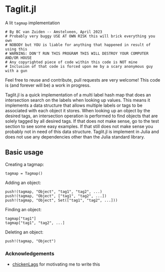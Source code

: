 # Taglit.jl

A lit `tagmap` implementation

```
# By BC van Zuiden -- Amstelveen, April 2023
# Probably very buggy USE AT OWN RISK this will brick everything you own
# NOBODY but YOU is liable for anything that happened in result of using this
# WARNING: DON'T RUN THIS PROGRAM THIS WILL DESTROY YOUR COMPUTER AND/OR HOUSE
# Any copyrighted piece of code within this code is NOT mine
# Inclusion of that code is forced upon me by a scary anonymous guy with a gun
```

Feel free to reuse and contribute, pull requests are very welcome!
This code is (and forever will be) a work in progress.

Taglit.jl is a quick implementation of a multi label hash map that does an intersection search on the labels when looking up values.
This means it implements a data structure that allows multiple labels or tags to be associated with each object it stores.
When looking up an object by the desired tags, an intersection operation is performed to find objects that are solely tagged by all desired tags.
If that does not make sense, go to the test section to see some easy examples.
If that still does not make sense you probably not in need of this data structure.
Taglit.jl is implement in Julia and does not use any dependencies other than the Julia standard library.

## Basic usage

Creating a tagmap:
```
tagmap = Tagmap()
```

Adding an object:
```
push!(tagmap, "Object", "tag1", "tag2", ...)
push!(tagmap, "Object", ["tag1", "tag2", ...])
push!(tagmap, "Object", Set(["tag1", "tag2", ...]))
```

Finding an object:
```
tagmap["tag1"]
tagmap["tag1", "tag2", ...]
```

Deleting an object:
```
push!(tagmap, "Object")
```

### Acknowledgements
* [chickenLags](https://github.com/chickenLags) for motivating me to write this
